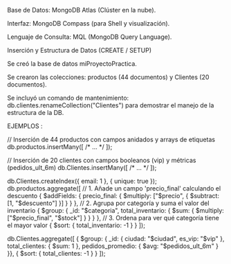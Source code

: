 Base de Datos: MongoDB Atlas (Clúster en la nube).

Interfaz: MongoDB Compass (para Shell y visualización).

Lenguaje de Consulta: MQL (MongoDB Query Language).

Inserción y Estructura de Datos (CREATE / SETUP)

Se creó la base de datos miProyectoPractica.

Se crearon las colecciones: productos (44 documentos) y Clientes (20 documentos).

Se incluyó un comando de mantenimiento: db.clientes.renameCollection("Clientes") para demostrar el manejo de la estructura de la DB.

EJEMPLOS : 


// Inserción de 44 productos con campos anidados y arrays de etiquetas
db.productos.insertMany([ /* ... */ ]);

// Inserción de 20 clientes con campos booleanos (vip) y métricas (pedidos_ult_6m)
db.Clientes.insertMany([ /* ... */ ]);

db.Clientes.createIndex({ email: 1 }, { unique: true });
db.productos.aggregate([
  // 1. Añade un campo 'precio_final' calculando el descuento
  { $addFields: { precio_final: { $multiply: ["$precio", { $subtract: [1, "$descuento"] }] } } },
  // 2. Agrupa por categoría y suma el valor del inventario
  { $group: { _id: "$categoria", total_inventario: { $sum: { $multiply: ["$precio_final", "$stock"] } } } },
  // 3. Ordena para ver qué categoría tiene el mayor valor
  { $sort: { total_inventario: -1 } }
]);

db.Clientes.aggregate([
  { $group: {
    _id: { ciudad: "$ciudad", es_vip: "$vip" },
    total_clientes: { $sum: 1 },
    pedidos_promedio: { $avg: "$pedidos_ult_6m" }
  }},
  { $sort: { total_clientes: -1 } }
]);